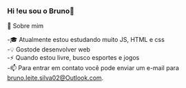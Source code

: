 ### Hi !eu sou o Bruno👋

👨  Sobre mim<br>

-🎓
 Atualmente estou estudando muito  JS, HTML e css<br>
-💡
 Gostode desenvolver web<br>
-⚡
 Quando estou livre, busco esportes e jogos<br>
-📫
 Para entrar em contato você pode enviar um e-mail para bruno.leite.silva02@Outlook.com.<br>

